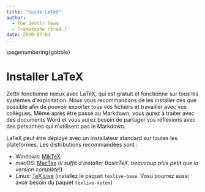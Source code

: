 ```yaml
---
title: "Guide LaTeX"
author:
  - The Zettlr Team
  - Framatophe (trad.)
date: 2020-07-04
...
```


\pagenumbering{gobble}

# Installer LaTeX

Zettlr fonctionne mieux avec LaTeX, qui est gratuit et fonctionne sur tous les systèmes d'exploitation. Nous vous recommandons de les installer dès que possible afin de pouvoir exporter tous vos fichiers et travailler avec vos collègues. Même après être passé au Markdown, vous aurez à traiter avec des documents Word et vous aurez besoin de partager vos réflexions avec des personnes qui n'utilisent pas le Markdown.

LaTeX peut être déployé avec un installateur standard sur toutes les plateformes. Les distributions recommandées sont :

* Windows: [MikTeX](https://miktex.org/download)
* macOS: [MacTex](https://www.tug.org/mactex/morepackages.html) (_Il suffit d'installer BasicTeX, beaucoup plus petit que la version complète!_)
* Linux: [TeX Live](https://www.tug.org/texlive/) (installez le paquet `texlive-base`. Vosu pourrez aussi avoir besoin du paquet `texlive-xetex`)

